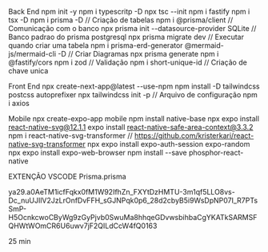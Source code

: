Back End
npm init -y
npm i typescritp -D
npx tsc --init
npm i fastify
npm i tsx -D
npm i prisma -D // Criação de tabelas
npm i @prisma/client // Comunicação com o banco
npx prisma init --datasource-provider SQLite // Banco padrao do prisma postgresql
npx prisma migrate dev // Executar quando criar uma tabela
npm i prisma-erd-generator @mermaid-js/mermaid-cli -D // Criar Diagramas
npx prisma generate
npm i @fastify/cors
npm i zod // Validação
npm i short-unique-id // Criação de chave unica

Front End
npx create-next-app@latest --use-npm
npm install -D tailwindcss postcss autoprefixer
npx tailwindcss init -p // Arquivo de configuração
npm i axios


Mobile
npx create-expo-app mobile
npm install native-base
npx expo install react-native-svg@12.1.1
expo install react-native-safe-area-context@3.3.2
npm i react-native-svg-transformer // https://github.com/kristerkari/react-native-svg-transformer
npx expo install expo-auth-session expo-random
npx expo install expo-web-browser
npm install --save phosphor-react-native




EXTENÇÃO VSCODE
Prisma.prisma

ya29.a0AeTM1icfFqkx0fM1W92IfhZn_FXYtDzHMTU-3m1qf5LLO8vs-Dc_nuUJIlV2JzLrOnfDvFFH_sGJNPqk0p6_28d2cbyB5i9WsDpNP07I_R7PTsSmP-H5OcnkcwoCByWg9zGyPjvb0SwuMa8hhqeGDvwsbihbaCgYKATkSARMSFQHWtWOmCR6U6uwv7jF2QILdCcW4fQ0163

25 min